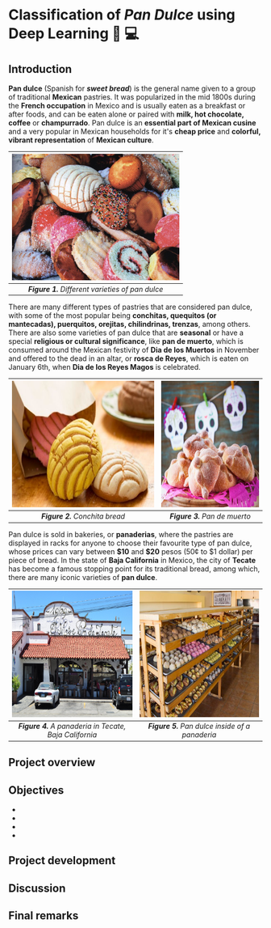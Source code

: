 # **Classification of *Pan Dulce* using Deep Learning** :cupcake: :computer:

## **Introduction**

**Pan dulce** (Spanish for ***sweet bread***) is the general name given to a group of traditional **Mexican** pastries. It was popularized in the mid 1800s during the **French occupation** in Mexico and is usually eaten as a breakfast or after foods, and can be eaten alone or paired with **milk, hot chocolate, coffee** or **champurrado**. Pan dulce is an **essential part of Mexican cusine** and a very popular in Mexican households for it's **cheap price** and **colorful, vibrant representation** of **Mexican culture**.

<div align="center">

|  <img src='images/panes.jpg' height="250">                      |
|:----------------------------------------------------------------------:|
| ***Figure 1.**  Different varieties of pan dulce*                       | 

</div>

There are many different types of pastries that are considered pan dulce, with some of the most popular being **conchitas, quequitos (or mantecadas), puerquitos, orejitas, chilindrinas, trenzas**, among others. There are also some varieties of pan dulce that are **seasonal** or have a special **religious or cultural significance**, like **pan de muerto**, which is consumed around the Mexican festivity of **Dia de los Muertos** in November and offered to the dead in an altar, or **rosca de Reyes**, which is eaten on January 6th, when **Dia de los Reyes Magos** is celebrated.

<div align="center">

|  <img src='images/conchita.jpg' height="250">                       | <img src='images/pan_de_muerto.jpg' height="250">  |
|:----------------------------------------------------------------------:|:-------------------------------------------:|
| ***Figure 2.**  Conchita bread*                       |***Figure 3.**  Pan de muerto* |

</div>

Pan dulce is sold in bakeries, or **panaderias**, where the pastries are displayed in racks for anyone to choose their favourite type of pan dulce, whose prices can vary between **\$10** and **\$20** pesos (50¢ to \$1 dollar) per piece of bread.  In the state of **Baja California** in Mexico, the city of **Tecate** has become a famous stopping point for its traditional bread, among which, there are many iconic varieties of **pan dulce**.

<div align="center">

|  <img src='images/tecate.jpg' height="250">                       | <img src='images/bahia.jpg' height="250">  |
|:----------------------------------------------------------------------:|:-------------------------------------------:|
| ***Figure 4.**  A panaderia in Tecate, Baja California*                       |***Figure 5.**  Pan dulce inside of a panaderia* |

</div>

## **Project overview**


## **Objectives**
-
-
-
-

## **Project development**



## **Discussion**



## **Final remarks**
